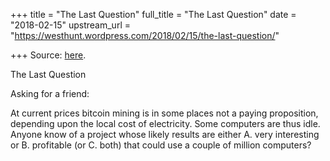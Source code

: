 +++
title = "The Last Question"
full_title = "The Last Question"
date = "2018-02-15"
upstream_url = "https://westhunt.wordpress.com/2018/02/15/the-last-question/"

+++
Source: [here](https://westhunt.wordpress.com/2018/02/15/the-last-question/).

The Last Question

Asking for a friend:

At current prices bitcoin mining is in some places not a paying
proposition, depending upon the local cost of electricity. Some
computers are thus idle. Anyone know of a project whose likely results
are either A. very interesting or B. profitable (or C. both) that could
use a couple of million computers?

